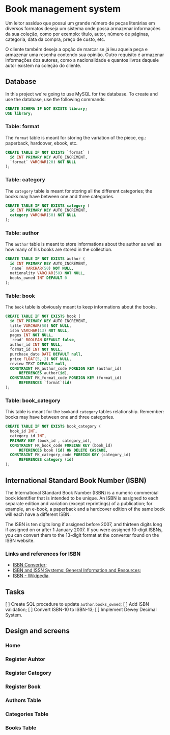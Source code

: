 # Book management system

Um leitor assíduo que possui um grande número de peças literárias em diversos formatos deseja um sistema onde possa armazenar informações da sua coleção, como por exemplo: título, autor, número de páginas, categoria, data da compra, preço de custo, etc.

O cliente também deseja a opção de marcar se já leu aquela peça e armazenar uma resenha contendo sua opinião. Outro requisito é armazenar informações dos autores, como a nacionalidade e quantos livros daquele autor existem na coleção do cliente.

## Database

In this project we're going to use MySQL for the database. To create and use the database, use the following commands:

```sql
CREATE SCHEMA IF NOT EXISTS library;
USE library;
```

### Table: format

The `format` table is meant for storing the variation of the piece, eg.: paperback, hardcover, ebook, etc.

```sql
CREATE TABLE IF NOT EXISTS `format` (
  id INT PRIMARY KEY AUTO_INCREMENT,
  `format` VARCHAR(20) NOT NULL
);
```

### Table: category

The `category` table is meant for storing all the different categories; the books may have between one and three categories.

```sql
CREATE TABLE IF NOT EXISTS category (
  id INT PRIMARY KEY AUTO_INCREMENT,
  category VARCHAR(50) NOT NULL
);
```

### Table: author

The `author` table is meant to store informations about the author as well as how many of his books are stored in the collection.

```sql
CREATE TABLE IF NOT EXISTS author (
  id INT PRIMARY KEY AUTO_INCREMENT,
  `name` VARCHAR(50) NOT NULL,
  nationality VARCHAR(50) NOT NULL,
  books_owned INT DEFAULT 0
);
```

### Table: book

The `book` table is obviously meant to keep informations about the books.

```sql
CREATE TABLE IF NOT EXISTS book (
  id INT PRIMARY KEY AUTO_INCREMENT,
  title VARCHAR(50) NOT NULL,
  isbn VARCHAR(13) NOT NULL,
  pages INT NOT NULL,
  `read` BOOLEAN DEFAULT false,
  author_id INT NOT NULL,
  format_id INT NOT NULL,
  purchase_date DATE DEFAULT null,
  price FLOAT(5, 2) NOT NULL,
  review TEXT DEFAULT null,
  CONSTRAINT FK_author_code FOREIGN KEY (author_id)
      REFERENCES author(id),
  CONSTRAINT FK_format_code FOREIGN KEY (format_id)
      REFERENCES `format`(id)
);
```

### Table: book_category

This table is meant for the `book`and `category` tables relationship. Remember: books may have between one and three categories.

```sql
CREATE TABLE IF NOT EXISTS book_category (
  book_id INT,
  category_id INT,
  PRIMARY KEY (book_id , category_id),
  CONSTRAINT FK_book_code FOREIGN KEY (book_id)
      REFERENCES book (id) ON DELETE CASCADE,
  CONSTRAINT FK_category_code FOREIGN KEY (category_id)
      REFERENCES category (id)
);
```

## International Standard Book Number (ISBN)

The International Standard Book Number (ISBN) is a numeric commercial book identifier that is intended to be unique. An ISBN is assigned to each separate edition and variation (except reprintings) of a publication; for example, an e-book, a paperback and a hardcover edition of the same book will each have a different ISBN.

The ISBN is ten digits long if assigned before 2007, and thirteen digits long if assigned on or after 1 January 2007. If you were assigned 10-digit ISBNs, you can convert them to the 13-digit format at the converter found on the ISBN website.

### Links and references for ISBN

- [ISBN Converter](https://www.isbn.org/ISBN_converter);
- [ISBN and ISSN Systems: General Information and Resources](https://libguides.ala.org/isbn-issn#:~:text=ISBN%20General%20Information,whether%20printed%2C%20audio%20or%20electronic.);
- [ISBN - Wikipedia](https://en.wikipedia.org/wiki/ISBN).

## Tasks

[ ] Create SQL procedure to update `author`.`books_owned`;
[ ] Add ISBN validation;
[ ] Convert ISBN-10 to ISBN-13;
[ ] Implement Dewey Decimal System.

## Design and screens

### Home

### Register Auhtor

### Register Category

### Register Book

### Authors Table

### Categories Table

### Books Table
